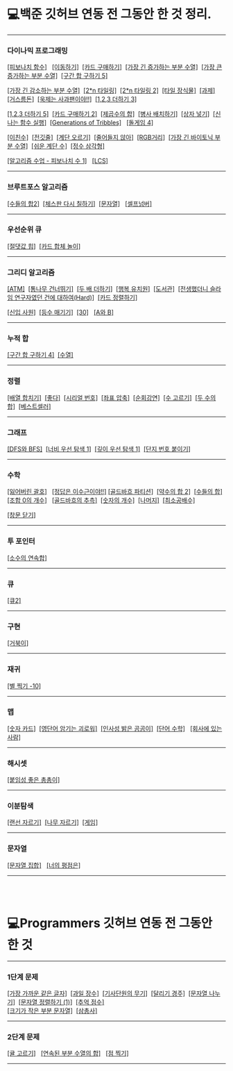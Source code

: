
# 💻백준 깃허브 연동 전 그동안 한 것 정리.
***
### 다이나믹 프로그래밍

[[피보나치 함수]](https://github.com/tember8003/Algorithm/blob/main/%EB%B0%B1%EC%A4%80/Previous_Baekjoon/baekjoon_1003.cpp) &nbsp;  [[이동하기]](https://github.com/tember8003/Algorithm/blob/main/%EB%B0%B1%EC%A4%80/Previous_Baekjoon/baekjoon_11048.cpp)&nbsp;
[[카드 구매하기]](https://github.com/tember8003/Algorithm/blob/main/%EB%B0%B1%EC%A4%80/Previous_Baekjoon/baekjoon_11052.cpp)&nbsp; [[가장 긴 증가하는 부분 수열]](https://github.com/tember8003/Algorithm/blob/main/%EB%B0%B1%EC%A4%80/Previous_Baekjoon/baekjoon_11053.cpp)&nbsp;
[[가장 큰 증가하는 부분 수열]](https://github.com/tember8003/Algorithm/blob/main/%EB%B0%B1%EC%A4%80/Previous_Baekjoon/baekjoon_11055.cpp)&nbsp;  [[구간 합 구하기 5]](https://github.com/tember8003/Algorithm/blob/main/%EB%B0%B1%EC%A4%80/Previous_Baekjoon/baekjoon_11660.cpp)&nbsp;

[[가장 긴 감소하는 부분 수열]](https://github.com/tember8003/Algorithm/blob/main/%EB%B0%B1%EC%A4%80/Previous_Baekjoon/baekjoon_11722.cpp) &nbsp;[[2*n 타일링]](https://github.com/tember8003/Algorithm/blob/main/%EB%B0%B1%EC%A4%80/Previous_Baekjoon/baekjoon_11726.cpp)&nbsp; [[2*n 타일링 2]](https://github.com/tember8003/Algorithm/blob/main/%EB%B0%B1%EC%A4%80/Previous_Baekjoon/baekjoon_11727.cpp)&nbsp;
[[타일 장식물]](https://github.com/tember8003/Algorithm/blob/main/%EB%B0%B1%EC%A4%80/Previous_Baekjoon/baekjoon_13301.cpp)&nbsp; [[과제]](https://github.com/tember8003/Algorithm/blob/main/%EB%B0%B1%EC%A4%80/Previous_Baekjoon/baekjoon_13904.cpp)&nbsp;
[[거스름돈]](https://github.com/tember8003/Algorithm/blob/main/%EB%B0%B1%EC%A4%80/Previous_Baekjoon/baekjoon_14916.cpp)&nbsp; [[욱제는 사과팬이야!!]](https://github.com/tember8003/Algorithm/blob/main/%EB%B0%B1%EC%A4%80/Previous_Baekjoon/baekjoon_15924.cpp) &nbsp;[[1,2,3 더하기 3]](https://github.com/tember8003/Algorithm/blob/main/%EB%B0%B1%EC%A4%80/Previous_Baekjoon/baekjoon_15988.cpp)&nbsp;

[[1,2,3 더하기 5]](https://github.com/tember8003/Algorithm/blob/main/%EB%B0%B1%EC%A4%80/Previous_Baekjoon/baekjoon_15990.cpp)&nbsp; [[카드 구매하기 2]](https://github.com/tember8003/Algorithm/blob/main/%EB%B0%B1%EC%A4%80/Previous_Baekjoon/baekjoon_16194.cpp)&nbsp; [[제곱수의 합]](https://github.com/tember8003/Algorithm/blob/main/%EB%B0%B1%EC%A4%80/Previous_Baekjoon/baekjoon_1699.cpp)&nbsp;
[[병사 배치하기]](https://github.com/tember8003/Algorithm/blob/main/%EB%B0%B1%EC%A4%80/Previous_Baekjoon/baekjoon_18353.cpp)&nbsp; [[상자 넣기]](https://github.com/tember8003/Algorithm/blob/main/%EB%B0%B1%EC%A4%80/Previous_Baekjoon/baekjoon_1965.cpp)&nbsp;
[[신나는 함수 실행]](https://github.com/tember8003/Algorithm/blob/main/%EB%B0%B1%EC%A4%80/Previous_Baekjoon/baekjoon_9184.cpp)&nbsp;
[[Generations of Tribbles]](https://github.com/tember8003/Algorithm/blob/main/%EB%B0%B1%EC%A4%80/Previous_Baekjoon/baekjoon_9507.cpp) &nbsp;
[[돌게임 4]](https://github.com/tember8003/Algorithm/blob/main/%EB%B0%B1%EC%A4%80/Previous_Baekjoon/baekjoon_9658.cpp)&nbsp;

[[이친수]](https://github.com/tember8003/Algorithm/blob/main/%EB%B0%B1%EC%A4%80/Previous_Baekjoon/baekjoon_2193.cpp)&nbsp;
[[전깃줄]](https://github.com/tember8003/Algorithm/blob/main/%EB%B0%B1%EC%A4%80/Previous_Baekjoon/baekjoon_2565.cpp)&nbsp;
[[계단 오르기]](https://github.com/tember8003/Algorithm/blob/main/%EB%B0%B1%EC%A4%80/Previous_Baekjoon/baekjoon_2579.c)&nbsp;
[[줄어들지 않아]](https://github.com/tember8003/Algorithm/blob/main/%EB%B0%B1%EC%A4%80/Previous_Baekjoon/baekjoon_2688.cpp)&nbsp; [[RGB거리]](https://github.com/tember8003/Algorithm/blob/main/%EB%B0%B1%EC%A4%80/Previous_Baekjoon/baekjoon_1149.cpp)&nbsp;
[[가장 긴 바이토닉 부분 수열]](https://github.com/tember8003/Algorithm/blob/main/%EB%B0%B1%EC%A4%80/Previous_Baekjoon/baekjoon_11054.cpp)&nbsp; [[쉬운 계단 수]](https://github.com/tember8003/Algorithm/blob/main/%EB%B0%B1%EC%A4%80/Previous_Baekjoon/baekjoon_10844.cpp)&nbsp;
[[정수 삼각형]](https://github.com/tember8003/Algorithm/blob/main/%EB%B0%B1%EC%A4%80/Previous_Baekjoon/baekjoon_1932.cpp)&nbsp; 

[[알고리즘 수업 - 피보나치 수 1]](https://github.com/tember8003/Algorithm/blob/main/%EB%B0%B1%EC%A4%80/Previous_Baekjoon/baekjoon_24416.java) &nbsp; [[LCS]](https://github.com/tember8003/Algorithm/blob/main/%EB%B0%B1%EC%A4%80/Previous_Baekjoon/baekjoon_9251.java) &nbsp;



***

### 브루트포스 알고리즘

[[수들의 합2]](https://github.com/tember8003/Algorithm/blob/main/%EB%B0%B1%EC%A4%80/Previous_Baekjoon/baekjoon_2003.cpp) &nbsp;[[체스판 다시 칠하기]](https://github.com/tember8003/Algorithm/blob/main/%EB%B0%B1%EC%A4%80/Previous_Baekjoon/baekjoon_1018.cpp)&nbsp; [[문자열]](https://github.com/tember8003/Algorithm/blob/main/%EB%B0%B1%EC%A4%80/Previous_Baekjoon/baekjoon_1120.java) &nbsp;
[[셀프넘버]](https://github.com/tember8003/Algorithm/blob/main/%EB%B0%B1%EC%A4%80/Previous_Baekjoon/baekjoon_4673.java) &nbsp;


***

### 우선순위 큐

[[절댓값 힙]](https://github.com/tember8003/Algorithm/blob/main/%EB%B0%B1%EC%A4%80/Previous_Baekjoon/baekjoon_11286.cpp)&nbsp; [[카드 합체 놀이]](https://github.com/tember8003/Algorithm/blob/main/%EB%B0%B1%EC%A4%80/Previous_Baekjoon/baekjoon_15903.cpp)&nbsp;


***

### 그리디 알고리즘

[[ATM]](https://github.com/tember8003/Algorithm/blob/main/%EB%B0%B1%EC%A4%80/Previous_Baekjoon/baekjoon_11399.cpp)&nbsp; [[통나무 건너뛰기]](https://github.com/tember8003/Algorithm/blob/main/%EB%B0%B1%EC%A4%80/Previous_Baekjoon/baekjoon_11497.cpp)&nbsp;
[[두 배 더하기]](https://github.com/tember8003/Algorithm/blob/main/%EB%B0%B1%EC%A4%80/Previous_Baekjoon/baekjoon_12931.cpp)&nbsp; [[행복 유치원]](https://github.com/tember8003/Algorithm/blob/main/%EB%B0%B1%EC%A4%80/Previous_Baekjoon/baekjoon_13164.cpp)&nbsp;
[[도서관]](https://github.com/tember8003/Algorithm/blob/main/%EB%B0%B1%EC%A4%80/Previous_Baekjoon/baekjoon_1461.cpp) &nbsp;[[전생했더니 슬라임 연구자였던 건에 대하여(Hard)]](https://github.com/tember8003/Algorithm/blob/main/%EB%B0%B1%EC%A4%80/Previous_Baekjoon/baekjoon_14698.cpp) &nbsp;[[카드 정렬하기]](https://github.com/tember8003/Algorithm/blob/main/%EB%B0%B1%EC%A4%80/Previous_Baekjoon/baekjoon_1715.cpp)&nbsp;

[[신입 사원]](https://github.com/tember8003/Algorithm/blob/main/%EB%B0%B1%EC%A4%80/Previous_Baekjoon/baekjoon_1946.cpp)&nbsp; [[등수 매기기]](https://github.com/tember8003/Algorithm/blob/main/%EB%B0%B1%EC%A4%80/Previous_Baekjoon/baekjoon_2012.cpp)&nbsp;
[[30]](https://github.com/tember8003/Algorithm/blob/main/%EB%B0%B1%EC%A4%80/Previous_Baekjoon/baekjoon_10610.java) &nbsp; [[A와 B]](https://github.com/tember8003/Algorithm/blob/main/%EB%B0%B1%EC%A4%80/Previous_Baekjoon/baekjoon_12904.java) &nbsp;




***

### 누적 합

[[구간 합 구하기 4]](https://github.com/tember8003/Algorithm/blob/main/%EB%B0%B1%EC%A4%80/Previous_Baekjoon/baekjoon_11659.cpp)&nbsp; [[수열]](https://github.com/tember8003/Algorithm/blob/main/%EB%B0%B1%EC%A4%80/Previous_Baekjoon/baekjoon_2559.cpp)&nbsp;

***

### 정렬

[[배열 합치기]](https://github.com/tember8003/Algorithm/blob/main/%EB%B0%B1%EC%A4%80/Previous_Baekjoon/baekjoon_11728.cpp) &nbsp;[[좋다]](https://github.com/tember8003/Algorithm/blob/main/%EB%B0%B1%EC%A4%80/Previous_Baekjoon/baekjoon_1253.cpp)&nbsp;
[[시리얼 번호]](https://github.com/tember8003/Algorithm/blob/main/%EB%B0%B1%EC%A4%80/Previous_Baekjoon/baekjoon_1431.cpp)&nbsp; [[좌표 압축]](https://github.com/tember8003/Algorithm/blob/main/%EB%B0%B1%EC%A4%80/Previous_Baekjoon/baekjoon_18870.cpp)&nbsp;
[[순회강연]](https://github.com/tember8003/Algorithm/blob/main/%EB%B0%B1%EC%A4%80/Previous_Baekjoon/baekjoon_2109.cpp)&nbsp;
[[수 고르기]](https://github.com/tember8003/Algorithm/blob/main/%EB%B0%B1%EC%A4%80/Previous_Baekjoon/baekjoon_2230.cpp)&nbsp;
[[두 수의 합]](https://github.com/tember8003/Algorithm/blob/main/%EB%B0%B1%EC%A4%80/Previous_Baekjoon/baekjoon_3273.cpp)&nbsp; [[베스트셀러]](https://github.com/tember8003/Algorithm/blob/main/%EB%B0%B1%EC%A4%80/Previous_Baekjoon/baekjoon_1302.cpp)&nbsp;

***

### 그래프

[[DFS와 BFS]](https://github.com/tember8003/Algorithm/blob/main/%EB%B0%B1%EC%A4%80/Previous_Baekjoon/baekjoon_1260.cpp)&nbsp;
[[너비 우선 탐색 1]](https://github.com/tember8003/Algorithm/blob/main/%EB%B0%B1%EC%A4%80/Previous_Baekjoon/baekjoon_24444.cpp)&nbsp;
[[깊이 우선 탐색 1]](https://github.com/tember8003/Algorithm/blob/main/%EB%B0%B1%EC%A4%80/Previous_Baekjoon/baekjoon_24479.cpp)&nbsp;
[[단지 번호 붙이기]](https://github.com/tember8003/Algorithm/blob/main/%EB%B0%B1%EC%A4%80/Previous_Baekjoon/baekjoon_2667.cpp)&nbsp;

***

### 수학

[[잃어버린 괄호]](https://github.com/tember8003/Algorithm/blob/main/%EB%B0%B1%EC%A4%80/Previous_Baekjoon/baekjoon_1541.cpp) &nbsp;
[[정답은 이수근이야!!]](https://github.com/tember8003/Algorithm/blob/main/%EB%B0%B1%EC%A4%80/Previous_Baekjoon/baekjoon_15888.cpp) [[골드바흐 파티션]](https://github.com/tember8003/Algorithm/blob/main/%EB%B0%B1%EC%A4%80/Previous_Baekjoon/baekjoon_17103.cpp)&nbsp; [[약수의 합 2]](https://github.com/tember8003/Algorithm/blob/main/%EB%B0%B1%EC%A4%80/Previous_Baekjoon/baekjoon_17427.cpp)&nbsp;
[[수들의 합]](https://github.com/tember8003/Algorithm/blob/main/%EB%B0%B1%EC%A4%80/Previous_Baekjoon/baekjoon_1789.cpp)&nbsp; [[조합 0의 개수]](https://github.com/tember8003/Algorithm/blob/main/%EB%B0%B1%EC%A4%80/Previous_Baekjoon/baekjoon_2004.cpp) &nbsp;
[[골드바흐의 추측]](https://github.com/tember8003/Algorithm/blob/main/%EB%B0%B1%EC%A4%80/Previous_Baekjoon/baekjoon_6588.cpp)&nbsp;
[[숫자의 개수]](https://github.com/tember8003/Algorithm/blob/main/%EB%B0%B1%EC%A4%80/Previous_Baekjoon/baekjoon_2577.c)&nbsp;
[[나머지]](https://github.com/tember8003/Algorithm/blob/main/%EB%B0%B1%EC%A4%80/Previous_Baekjoon/baekjoon_3052.c)&nbsp;
[[최소공배수]](https://github.com/tember8003/Algorithm/blob/main/%EB%B0%B1%EC%A4%80/Previous_Baekjoon/baekjoon_13241.cpp)&nbsp; 

[[창문 닫기]](https://github.com/tember8003/Algorithm/blob/main/%EB%B0%B1%EC%A4%80/Previous_Baekjoon/baekjoon_13909.java) &nbsp;


***

### 투 포인터

[[소수의 연속합]](https://github.com/tember8003/Algorithm/blob/main/%EB%B0%B1%EC%A4%80/Previous_Baekjoon/baekjoon_1644.cpp)&nbsp;

***

### 큐

[[큐2]](https://github.com/tember8003/Algorithm/blob/main/%EB%B0%B1%EC%A4%80/Previous_Baekjoon/baekjoon_18258.cpp)&nbsp;

***

### 구현

[[거북이]](https://github.com/tember8003/Algorithm/blob/main/%EB%B0%B1%EC%A4%80/Previous_Baekjoon/baekjoon_8911.cpp)&nbsp;

***

### 재귀

[[별 찍기 -10]](https://github.com/tember8003/Algorithm/blob/main/%EB%B0%B1%EC%A4%80/Previous_Baekjoon/baekjoon_2447.cpp)&nbsp;

***

### 맵

[[숫자 카드]](https://github.com/tember8003/Algorithm/blob/main/%EB%B0%B1%EC%A4%80/Previous_Baekjoon/baekjoon_10815.cpp) &nbsp;[[영단어 암기는 괴로워]](https://github.com/tember8003/Algorithm/blob/main/%EB%B0%B1%EC%A4%80/Previous_Baekjoon/baekjoon_20920.cpp)&nbsp; [[인사성 밝은 곰곰이]](https://github.com/tember8003/Algorithm/blob/main/%EB%B0%B1%EC%A4%80/Previous_Baekjoon/baekjoon_20920.cpp)&nbsp;
[[단어 수학]](https://github.com/tember8003/Algorithm/blob/main/%EB%B0%B1%EC%A4%80/Previous_Baekjoon/baekjoon_1339.java) &nbsp; [[회사에 있는 사람]](https://github.com/tember8003/Algorithm/blob/main/%EB%B0%B1%EC%A4%80/Previous_Baekjoon/baekjoon_7785.java) &nbsp;

***

### 해시셋

[[붙임성 좋은 총총이]](https://github.com/tember8003/Algorithm/blob/main/%EB%B0%B1%EC%A4%80/Previous_Baekjoon/baekjoon_26069.java) &nbsp;

***

### 이분탐색

[[랜선 자르기]](https://github.com/tember8003/Algorithm/blob/main/%EB%B0%B1%EC%A4%80/Previous_Baekjoon/baekjoon_1654.cpp) &nbsp;[[나무 자르기]](https://github.com/tember8003/Algorithm/blob/main/%EB%B0%B1%EC%A4%80/Previous_Baekjoon/baekjoon_2805.cpp)&nbsp;
[[게임]](https://github.com/tember8003/Algorithm/blob/main/%EB%B0%B1%EC%A4%80/Previous_Baekjoon/baekjoon_1072.java) &nbsp;

***

### 문자열
[[문자열 집합]](https://github.com/tember8003/Algorithm/blob/main/%EB%B0%B1%EC%A4%80/Previous_Baekjoon/baekjoon_14425.java) &nbsp; [[너의 평점은]](https://github.com/tember8003/Algorithm/blob/main/%EB%B0%B1%EC%A4%80/Previous_Baekjoon/baekjoon_25206.java) &nbsp;

***
</br>
</br>

# 💻Programmers 깃허브 연동 전 그동안 한 것

***

### 1단계 문제
[[가장 가까운 같은 글자]](https://github.com/tember8003/programmers/blob/main/%EA%B0%80%EC%9E%A5%20%EA%B0%80%EA%B9%8C%EC%9A%B4%20%EA%B0%99%EC%9D%80%20%EA%B8%80%EC%9E%90.java)&nbsp;
[[과일 장수]](https://github.com/tember8003/programmers/blob/main/%EA%B3%BC%EC%9D%BC%20%EC%9E%A5%EC%88%98.java)&nbsp;
[[기사단원의 무기]](https://github.com/tember8003/programmers/blob/main/%EA%B8%B0%EC%82%AC%EB%8B%A8%EC%9B%90%EC%9D%98%20%EB%AC%B4%EA%B8%B0.java)&nbsp;
[[달리기 경주]](https://github.com/tember8003/programmers/blob/main/%EB%8B%AC%EB%A6%AC%EA%B8%B0%20%EA%B2%BD%EC%A3%BC.java)&nbsp;
[[문자열 나누기]](https://github.com/tember8003/programmers/blob/main/%EB%AC%B8%EC%9E%90%EC%97%B4%20%EB%82%98%EB%88%84%EA%B8%B0.java)&nbsp;
[[문자열 정렬하기 (1)]](https://github.com/tember8003/programmers/blob/main/%EB%AC%B8%EC%9E%90%EC%97%B4%20%EC%A0%95%EB%A0%AC%ED%95%98%EA%B8%B0%20(1).java)&nbsp;
[[추억 점수]](https://github.com/tember8003/programmers/blob/main/%EC%B6%94%EC%96%B5%EC%A0%90%EC%88%98.java)&nbsp;
<br/>
[[크기가 작은 부분 문자열]](https://github.com/tember8003/programmers/blob/main/%ED%81%AC%EA%B8%B0%EA%B0%80%20%EC%9E%91%EC%9D%80%20%EB%B6%80%EB%B6%84%20%EB%AC%B8%EC%9E%90%EC%97%B4.java)&nbsp;
[[삼총사]](https://github.com/tember8003/programmers/blob/main/%EC%82%BC%EC%B4%9D%EC%82%AC.java) &nbsp;


***

### 2단계 문제
[[귤 고르기]](https://github.com/tember8003/programmers/blob/main/%EA%B7%A4%20%EA%B3%A0%EB%A5%B4%EA%B8%B0.java) &nbsp; [[연속된 부분 수열의 합]](https://github.com/tember8003/programmers/blob/main/%EC%97%B0%EC%86%8D%EB%90%9C%20%EB%B6%80%EB%B6%84%20%EC%88%98%EC%97%B4%EC%9D%98%20%ED%95%A9.java) &nbsp;
[[점 찍기]](https://github.com/tember8003/programmers/blob/main/%EC%A0%90%20%EC%B0%8D%EA%B8%B0.java) &nbsp;

***
